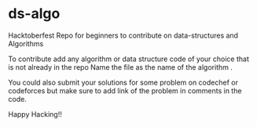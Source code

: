 # ds-algo
Hacktoberfest Repo for beginners to contribute on data-structures and Algorithms

To contribute add any algorithm or data structure code of your choice that is not already in the repo
Name the file as the name of the algorithm .

You could also submit your solutions for some problem on codechef or codeforces but make sure to add link of the problem in comments in the code.

Happy Hacking!!
